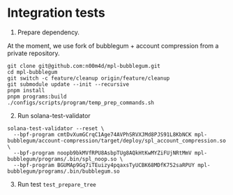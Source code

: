 # Integration tests

1) Prepare dependency.

At the moment, we use fork of bubblegum + account compression from a private repository.

```
git clone git@github.com:n00m4d/mpl-bubblegum.git
cd mpl-bubblegum
git switch -c feature/cleanup origin/feature/cleanup
git submodule update --init --recursive
pnpm install
pnpm programs:build
./configs/scripts/program/temp_prep_commands.sh
```

2) Run solana-test-validator

```shell
solana-test-validator --reset \
  --bpf-program cmtDvXumGCrqC1Age74AVPhSRVXJMd8PJS91L8KbNCK mpl-bubblegum/account-compression/target/deploy/spl_account_compression.so \
  --bpf-program noopb9bkMVfRPU8AsbpTUg8AQkHtKwMYZiFUjNRtMmV mpl-bubblegum/programs/.bin/spl_noop.so \
  --bpf-program BGUMAp9Gq7iTEuizy4pqaxsTyUCBK68MDfK752saRPUY mpl-bubblegum/programs/.bin/bubblegum.so
```

3) Run test `test_prepare_tree`